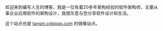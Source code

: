 欢迎来到编写人生的博客，我是一位有着20多年架构经验的软件架构师，主要从事企业应用软件的架构设计，我很乐意与您分享软件设计和生活。

这个站点也是 [tansm.cnblogs.com](https://tansm.cnblogs.com) 的镜像站点。


